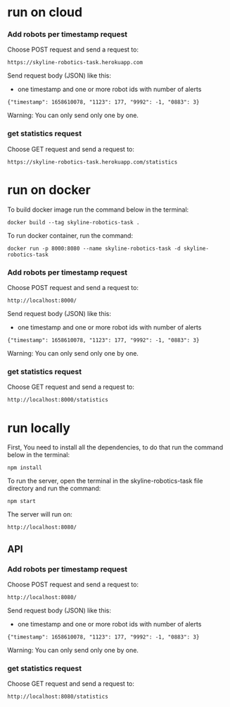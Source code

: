 # run on cloud

### Add robots per timestamp request

Choose POST request and send a request to:
```
https://skyline-robotics-task.herokuapp.com
  ```

Send request body (JSON) like this:
* one timestamp and one or more robot ids with number of alerts
```
{"timestamp": 1658610078, "1123": 177, "9992": -1, "0883": 3}
  ```
Warning: You can only send only one by one.

### get statistics request

Choose GET request and send a request to:
```
https://skyline-robotics-task.herokuapp.com/statistics
  ```

# run on docker

To build docker image run the command below in the terminal:
```
docker build --tag skyline-robotics-task .
  ```

To run docker container, run the command: 
```
docker run -p 8000:8080 --name skyline-robotics-task -d skyline-robotics-task
  ```

### Add robots per timestamp request

Choose POST request and send a request to:
```
http://localhost:8000/
  ```

Send request body (JSON) like this:
* one timestamp and one or more robot ids with number of alerts
```
{"timestamp": 1658610078, "1123": 177, "9992": -1, "0883": 3}
  ```
Warning: You can only send only one by one.

### get statistics request

Choose GET request and send a request to:
```
http://localhost:8000/statistics
  ```

# run locally

First, You need to install all the dependencies, to do that run the command below in the terminal:
```
npm install
  ```

To run the server,
open the terminal in the skyline-robotics-task file directory and run the command: 
```
npm start
  ```
  
The server will run on: 
```
http://localhost:8080/
  ```
  
## API

### Add robots per timestamp request

Choose POST request and send a request to:
```
http://localhost:8080/
  ```

Send request body (JSON) like this:
* one timestamp and one or more robot ids with number of alerts
```
{"timestamp": 1658610078, "1123": 177, "9992": -1, "0883": 3}
  ```
Warning: You can only send only one by one.

### get statistics request

Choose GET request and send a request to:
```
http://localhost:8080/statistics
  ```
